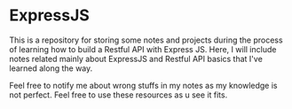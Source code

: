 # ExpressJS
This is a repository for storing some notes and projects during the process of learning how to build a Restful API with Express JS.
Here, I will include notes related mainly about ExpressJS and Restful API basics that I've learned along the way.

Feel free to notify me about wrong stuffs in my notes as my knowledge is not perfect.
Feel free to use these resources as u see it fits.
